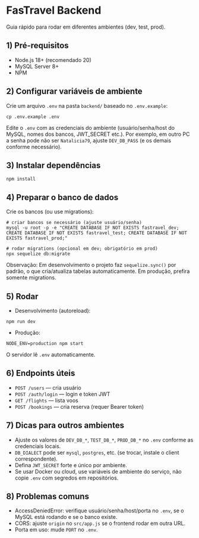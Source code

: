 # FasTravel Backend

Guia rápido para rodar em diferentes ambientes (dev, test, prod).

## 1) Pré-requisitos

- Node.js 18+ (recomendado 20)
- MySQL Server 8+
- NPM

## 2) Configurar variáveis de ambiente

Crie um arquivo `.env` na pasta `backend/` baseado no `.env.example`:

```
cp .env.example .env
```

Edite o `.env` com as credenciais do ambiente (usuário/senha/host do MySQL, nomes dos bancos, JWT_SECRET etc.). Por exemplo, em outro PC a senha pode não ser `Natalicia79`, ajuste `DEV_DB_PASS` (e os demais conforme necessário).

## 3) Instalar dependências

```
npm install
```

## 4) Preparar o banco de dados

Crie os bancos (ou use migrations):

```
# criar bancos se necessário (ajuste usuário/senha)
mysql -u root -p -e "CREATE DATABASE IF NOT EXISTS fastravel_dev; CREATE DATABASE IF NOT EXISTS fastravel_test; CREATE DATABASE IF NOT EXISTS fastravel_prod;"

# rodar migrations (opcional em dev; obrigatório em prod)
npx sequelize db:migrate
```

Observação: Em desenvolvimento o projeto faz `sequelize.sync()` por padrão, o que cria/atualiza tabelas automaticamente. Em produção, prefira somente migrations.

## 5) Rodar

- Desenvolvimento (autoreload):

```
npm run dev
```

- Produção:

```
NODE_ENV=production npm start
```

O servidor lê `.env` automaticamente.

## 6) Endpoints úteis

- `POST /users` — cria usuário
- `POST /auth/login` — login e token JWT
- `GET /flights` — lista voos
- `POST /bookings` — cria reserva (requer Bearer token)

## 7) Dicas para outros ambientes

- Ajuste os valores de `DEV_DB_*`, `TEST_DB_*`, `PROD_DB_*` no `.env` conforme as credenciais locais.
- `DB_DIALECT` pode ser `mysql`, `postgres`, etc. (se trocar, instale o client correspondente).
- Defina `JWT_SECRET` forte e único por ambiente.
- Se usar Docker ou cloud, use variáveis de ambiente do serviço, não copie `.env` com segredos em repositórios.

## 8) Problemas comuns

- AccessDeniedError: verifique usuário/senha/host/porta no `.env`, se o MySQL está rodando e se o banco existe.
- CORS: ajuste `origin` no `src/app.js` se o frontend rodar em outra URL.
- Porta em uso: mude `PORT` no `.env`.
